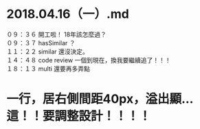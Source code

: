 # 2018.04.16（一）.md

０９：３６ 開工啦！ 18年該怎麼過？  
０９：３７ hasSimilar ？  
１１：２２ similar 還沒決定。  
１４：４８ code review 一個到現在，換我要繼續追了！！！  
１８：１３ multi 還要再多弄點  

# 一行，居右側間距40px，溢出顯...  這！！要調整設計！！！！  
